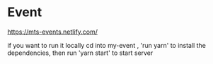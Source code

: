 # Event
https://mts-events.netlify.com/ 

if you want to run it locally cd into my-event , 'run yarn' to install the dependencies, then run 'yarn start' to start server
